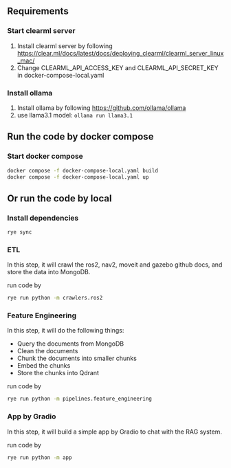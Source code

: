 
## Requirements

### Start clearml server

1. Install clearml server by following https://clear.ml/docs/latest/docs/deploying_clearml/clearml_server_linux_mac/
2. Change CLEARML_API_ACCESS_KEY and CLEARML_API_SECRET_KEY in docker-compose-local.yaml

### Install ollama

1. Install ollama by following https://github.com/ollama/ollama
2. use llama3.1 model: `ollama run llama3.1`

## Run the code by docker compose

### Start docker compose

```bash
docker compose -f docker-compose-local.yaml build
docker compose -f docker-compose-local.yaml up
```

## Or run the code by local

### Install dependencies

```bash
rye sync
```

### ETL

In this step, it will crawl the ros2, nav2, moveit and gazebo github docs, and store the data into MongoDB.

run code by
```bash
rye run python -m crawlers.ros2
```

### Feature Engineering

In this step, it will do the following things:
- Query the documents from MongoDB
- Clean the documents
- Chunk the documents into smaller chunks
- Embed the chunks
- Store the chunks into Qdrant

run code by
```bash
rye run python -m pipelines.feature_engineering
```

### App by Gradio

In this step, it will build a simple app by Gradio to chat with the RAG system.

run code by
```bash
rye run python -m app
```
